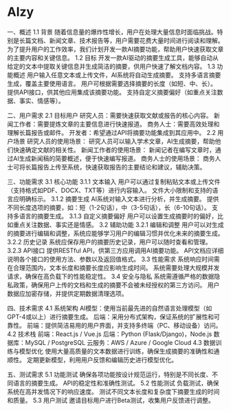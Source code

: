 # AIzy
一、概述
1.1 背景
随着信息量的爆炸性增长，用户在处理大量信息时面临挑战。特别是长篇文档、新闻文章、技术报告等，用户需要花费大量时间进行阅读和理解。为了提升用户的工作效率，我们计划开发一款AI摘要功能，帮助用户快速获取文章的主要内容和关键信息。
1.2 目标
开发一款AI驱动的摘要生成工具，能够自动从给定的文本中提取关键信息并生成简洁的摘要，供用户快速了解文档内容。
1.3 功能概述
用户输入任意文本或上传文件，AI系统将自动生成摘要。
支持多语言摘要生成，覆盖主要使用语言。
用户可根据需要选择摘要的长度（如短、中、长）。
提供API接口，供其他应用集成该摘要功能。
支持自定义摘要偏好（如重点关注数据、事实、情感等）。

二、用户需求
2.1 目标用户
研究人员：需要快速获取文献或报告的核心内容。
新闻工作者：需要提炼文章的主要信息进行快速报道。
商务人士：需要高效处理和理解长篇报告或邮件。
开发者：希望通过API将摘要功能集成到其应用中。
2.2 用户场景
研究人员的使用场景：
研究人员可以输入学术文章，AI生成摘要，帮助他们快速确定文献的相关性。
新闻工作者的使用场景：
新闻记者在编写文章时，通过AI生成新闻稿的简要概述，便于快速编写报道。
商务人士的使用场景：
商务人士可将长篇报告上传至系统，快速获取报告的主要结论和建议，辅助决策。

三、功能需求
3.1 核心功能
3.1.1 文本输入
用户可以通过复制粘贴文本或上传文件（支持格式如PDF、DOCX、TXT等）进行内容输入。
文件大小限制和支持的语言应明确标示。
3.1.2 摘要生成
AI系统对输入文本进行分析，并生成摘要。
提供不同长度选项的摘要，如：短（1-2句话），中（3-5句话），长（6-10句话）。
支持多语言的摘要生成。
3.1.3 自定义摘要偏好
用户可以设置生成摘要时的偏好，比如重点关注数据、事实还是情感。
3.2 辅助功能
3.2.1 编辑和调整
用户可以对生成的摘要进行编辑和调整，系统应能够学习用户的编辑习惯并优化未来的摘要生成。
3.2.2 历史记录
系统应保存用户的摘要历史记录，用户可以随时查看和管理。
3.2.3 API接口
提供RESTful API，供第三方应用调用AI摘要功能。
API文档应详细说明各个接口的使用方法、参数以及返回值格式。
3.3 性能需求
系统响应时间需在合理范围内，文本长度和摘要长度应影响生成时间。
系统需要处理大规模并发请求，确保在高负载下的性能稳定性。
3.4 安全与隐私
系统需遵循严格的数据隐私政策，确保用户上传的文档和生成的摘要不会被未经授权的第三方访问。
用户数据应加密存储，并提供定期数据清理选项。

四、技术需求
4.1 系统架构
AI模型：使用当前最先进的自然语言处理模型（如GPT-4或以上）进行摘要生成。
后端：采用分布式架构，保证系统的扩展性和可靠性。
前端：提供简洁易用的用户界面，并支持多终端（PC、移动设备）访问。
4.2 技术栈
前端：React.js / Vue.js
后端：Python (Flask/Django)，Node.js
数据库：MySQL / PostgreSQL
云服务：AWS / Azure / Google Cloud
4.3 数据训练与模型优化
使用大量高质量的文本数据进行训练，确保生成摘要的准确性和通顺性。
定期更新模型，利用用户反馈和编辑历史进行模型优化。

五、测试需求
5.1 功能测试
确保各项功能按设计规范运行，特别是不同长度、不同语言的摘要生成。
API的稳定性和准确性测试。
5.2 性能测试
负载测试，确保系统在高并发情况下的响应速度。
测试不同文本长度和复杂度下摘要生成的时间和质量。
5.3 用户测试
邀请目标用户进行Beta测试，收集用户反馈进行调整。


